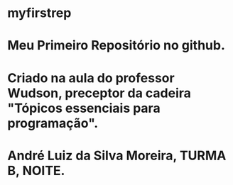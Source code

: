 # myfirstrep
# Meu Primeiro Repositório no github.
# Criado na aula do professor Wudson, preceptor da cadeira "Tópicos essenciais para programação".
# André Luiz da Silva Moreira, TURMA B, NOITE.
